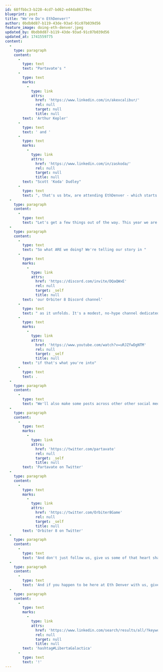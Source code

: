 ```yaml
---
id: 68ffbbc3-b228-4cd7-bd62-ed4da86370ec
blueprint: post
title: "We're Do'n EthDenver!"
author: 0bdb0d87-b119-43de-93ad-91c07b039d56
feature_image: doing-eth-denver.jpeg
updated_by: 0bdb0d87-b119-43de-93ad-91c07b039d56
updated_at: 1741559775
content:
  -
    type: paragraph
    content:
      -
        type: text
        text: "Partavate's "
      -
        type: text
        marks:
          -
            type: link
            attrs:
              href: 'https://www.linkedin.com/in/akexcalibur/'
              rel: null
              target: null
              title: null
        text: 'Arthur Kepler'
      -
        type: text
        text: ' and '
      -
        type: text
        marks:
          -
            type: link
            attrs:
              href: 'https://www.linkedin.com/in/zaskoda/'
              rel: null
              target: null
              title: null
        text: "Scott 'Koda' Dudley"
      -
        type: text
        text: ", that's us btw, are attending EthDenver - which starts TODAY!"
  -
    type: paragraph
    content:
      -
        type: text
        text: "Let's get a few things out of the way. This year we are not presenting or doing any talks. We also do not have a booth nor are we sponsors. And we barely have any swag to hand out. That's right, this year we're entirely rogue, no plan, no supervision. If you see us around, please note that we are extremely distractable so feel free to distract us."
  -
    type: paragraph
    content:
      -
        type: text
        text: "So what ARE we doing? We're telling our story in "
      -
        type: text
        marks:
          -
            type: link
            attrs:
              href: 'https://discord.com/invite/DQaQWxE'
              rel: null
              target: _self
              title: null
        text: 'our Orbiter 8 Discord channel'
      -
        type: text
        text: " as it unfolds. It's a modest, no-hype channel dedicated to the game and is pretty quiet in between rounds of beta testing. But given that we've yet to setup a blog, it seemed like a reasonable place to record our journey and invite folks to follow along. That's you, you're folks and you're invited. You know, "
      -
        type: text
        marks:
          -
            type: link
            attrs:
              href: 'https://www.youtube.com/watch?v=uRJZfwDgNTM'
              rel: null
              target: _self
              title: null
        text: "if that's what you're into"
      -
        type: text
        text: .
  -
    type: paragraph
    content:
      -
        type: text
        text: "We'll also make some posts across other other social media accounts. Maybe even here. But also, you should really follow us on Elon... sorry, I mean follow us on Twitter:"
  -
    type: paragraph
    content:
      -
        type: text
        marks:
          -
            type: link
            attrs:
              href: 'https://twitter.com/partavate'
              rel: null
              target: _self
              title: null
        text: 'Partavate on Twitter'
  -
    type: paragraph
    content:
      -
        type: text
        marks:
          -
            type: link
            attrs:
              href: 'https://twitter.com/Orbiter8Game'
              rel: null
              target: _self
              title: null
        text: 'Orbiter 8 on Twitter'
  -
    type: paragraph
    content:
      -
        type: text
        text: "And don't just follow us, give us some of that heart shaped love. Remember, the more likes you give, the more likes our tweets will have."
  -
    type: paragraph
    content:
      -
        type: text
        text: 'And if you happen to be here at Eth Denver with us, give a shout out!'
  -
    type: paragraph
    content:
      -
        type: text
        marks:
          -
            type: link
            attrs:
              href: 'https://www.linkedin.com/search/results/all/?keywords=%23libertagalactica&origin=HASH_TAG_FROM_FEED'
              rel: null
              target: null
              title: null
        text: 'hashtag#LibertaGalactica'
      -
        type: text
        text: '!'
---
```

